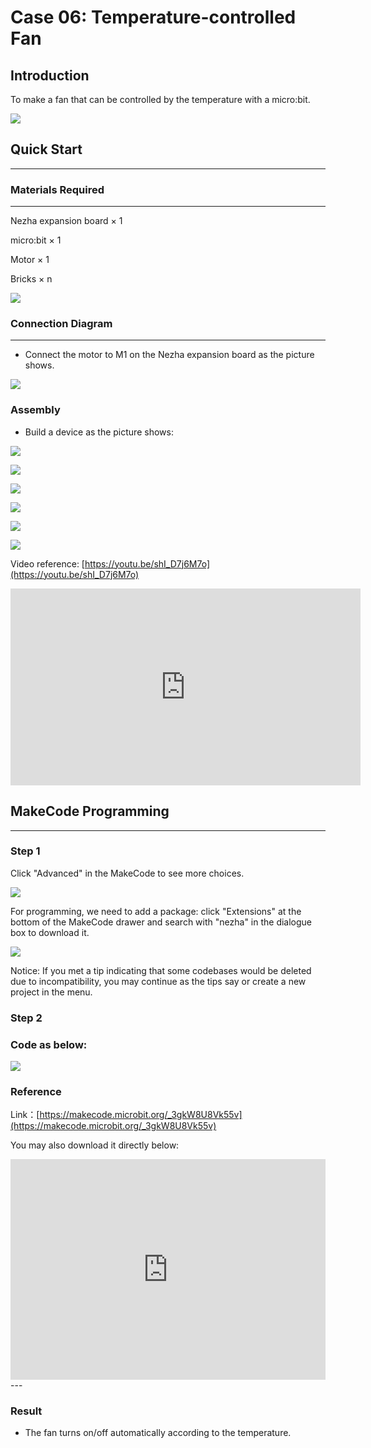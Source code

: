 # Case 06: Temperature-controlled Fan

## Introduction
To make a fan that can be controlled by the temperature with a micro:bit. 

![](./images/case_06_01.png)

## Quick Start

---

### Materials Required

---
Nezha expansion board × 1

micro:bit × 1

Motor × 1

Bricks × n

![](./images/case_06_02.png)

### Connection Diagram 
---
- Connect the motor to M1 on the Nezha expansion board as the picture shows.


![](./images/case_06_03.png)

### Assembly

- Build a device as the picture shows:


![](./images/case_06_04.png)

![](./images/case_06_05.png)

![](./images/case_06_06.png)

![](./images/case_06_07.png)

![](./images/case_06_08.png)

![](./images/case_06_09.png)



Video reference: [https://youtu.be/shI_D7j6M7o](https://youtu.be/shI_D7j6M7o)


<iframe width="560" height="315" src="https://www.youtube.com/embed/shI_D7j6M7o" frameborder="0" allow="accelerometer; autoplay; clipboard-write; encrypted-media; gyroscope; picture-in-picture" allowfullscreen></iframe>




## MakeCode Programming

---


### Step 1

Click "Advanced" in the MakeCode to see more choices.

![](./images/case_01_10.png)

For programming, we need to add a package: click "Extensions" at the bottom of the MakeCode drawer and search with "nezha" in the dialogue box to download it. 

![](./images/case_03_09.png)

Notice: If you met a tip indicating that some codebases would be deleted due to incompatibility, you may continue as the tips say or create a new project in the menu. 

### Step 2

### Code as below:

![](./images/case_06_10.png)


### Reference
Link：[https://makecode.microbit.org/_3gkW8U8Vk55v](https://makecode.microbit.org/_3gkW8U8Vk55v)

You may also download it directly below:

<div style="position:relative;height:0;padding-bottom:70%;overflow:hidden;"><iframe style="position:absolute;top:0;left:0;width:100%;height:100%;" src="https://makecode.microbit.org/#pub:_3gkW8U8Vk55v" frameborder="0" sandbox="allow-popups allow-forms allow-scripts allow-same-origin"></iframe></div>  
---

### Result
- The fan turns on/off automatically according to the temperature. 

